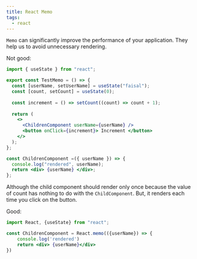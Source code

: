 ```yaml
---
title: React Memo
tags:
  - react
---
```


`Memo` can significantly improve the performance of your application. They help us to avoid unnecessary rendering.

Not good:

```jsx
import { useState } from "react";

export const TestMemo = () => {
  const [userName, setUserName] = useState("faisal");
  const [count, setCount] = useState(0);
  
  const increment = () => setCount((count) => count + 1);
  
  return (
    <>
      <ChildrenComponent userName={userName} />
      <button onClick={increment}> Increment </button>
    </>
  );
};

const ChildrenComponent =({ userName }) => {
  console.log("rendered", userName);
  return <div> {userName} </div>;
};
```

Although the child component should render only once because the value of count has nothing to do with the `ChildComponent`. But, it renders each time you click on the button.

Good:

```jsx
import React, {useState} from "react";

const ChildrenComponent = React.memo(({userName}) => {
    console.log('rendered')
    return <div> {userName}</div>
})
```
